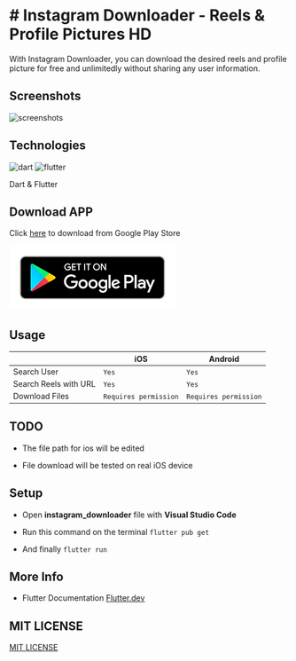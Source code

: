 # # Instagram Downloader - Reels & Profile Pictures HD

With Instagram Downloader, you can download the desired reels and profile picture for free and unlimitedly without sharing any user information.


## Screenshots

![screenshots](https://yazilimkaravani.net/wp-content/uploads/2021/06/flyer-scaled.jpg)



## Technologies

<img  src="https://www.vectorlogo.zone/logos/dartlang/dartlang-icon.svg"  alt="dart"  width="40"  height="40"/>  <img  src="https://www.vectorlogo.zone/logos/flutterio/flutterio-icon.svg"  alt="flutter"  width="40"  height="40"/>

Dart & Flutter


## Download APP

Click [here](https://play.google.com/store/apps/details?id=com.yk.profile_picture) to download from Google Play Store

  
[<img src="images/playLogo.png" width="300" >](https://play.google.com/store/apps/details?id=com.yk.profile_picture)

  

## Usage

| | iOS | Android |
|----------------|-------------------------------|-----------------------------|
|Search User|`Yes` |`Yes` |`Yes`
|Search Reels with URL |`Yes` |`Yes` |
|Download Files |`Requires permission`|`Requires permission`|

  
  

## TODO

- The file path for ios will be edited  

- File download will be tested on real iOS device


## Setup

- Open ****instagram_downloader**** file with ****Visual Studio Code****

- Run this command on the terminal `flutter pub get`

- And finally `flutter run`

  

## More Info

- Flutter Documentation [Flutter.dev](https://flutter.dev/docs/)


## MIT LICENSE

[MIT LICENSE](https://github.com/alimcevik/flutter_instagram_downloader/blob/main/LICENSE)